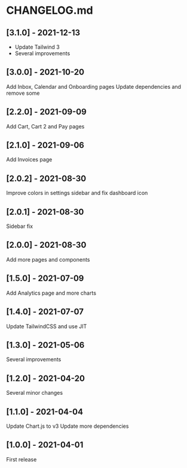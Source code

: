 # CHANGELOG.md

## [3.1.0] - 2021-12-13

- Update Tailwind 3
- Several improvements

## [3.0.0] - 2021-10-20

Add Inbox, Calendar and Onboarding pages
Update dependencies and remove some

## [2.2.0] - 2021-09-09

Add Cart, Cart 2 and Pay pages

## [2.1.0] - 2021-09-06

Add Invoices page

## [2.0.2] - 2021-08-30

Improve colors in settings sidebar and fix dashboard icon

## [2.0.1] - 2021-08-30

Sidebar fix

## [2.0.0] - 2021-08-30

Add more pages and components

## [1.5.0] - 2021-07-09

Add Analytics page and more charts

## [1.4.0] - 2021-07-07

Update TailwindCSS and use JIT

## [1.3.0] - 2021-05-06

Several improvements

## [1.2.0] - 2021-04-20

Several minor changes

## [1.1.0] - 2021-04-04

Update Chart.js to v3
Update more dependencies

## [1.0.0] - 2021-04-01

First release
